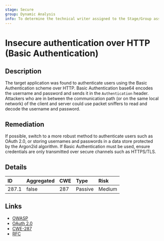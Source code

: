 ```yaml
---
stage: Secure
group: Dynamic Analysis
info: To determine the technical writer assigned to the Stage/Group associated with this page, see https://handbook.gitlab.com/handbook/product/ux/technical-writing/#assignments
---
```


# Insecure authentication over HTTP (Basic Authentication)

## Description

The target application was found to authenticate users using the Basic Authentication scheme over HTTP.
Basic Authentication base64 encodes the username and password and sends it in the `Authentication` header.
Attackers who are in between the communication path (or on the same local network) of the client and server
could use packet sniffers to read and decode the username and password.

## Remediation

If possible, switch to a more robust method to authenticate users such as OAuth 2.0, or storing usernames
and passwords in a data store protected by the Argon2id algorithm. If Basic Authentication must be used,
ensure credentials are only transmitted over secure channels such as HTTPS/TLS.

## Details

| ID | Aggregated | CWE | Type | Risk |
|:---|:--------|:--------|:--------|:--------|
| 287.1 | false | 287 | Passive | Medium |

## Links

- [OWASP](https://cheatsheetseries.owasp.org/cheatsheets/Password_Storage_Cheat_Sheet.html)
- [OAuth 2.0](https://oauth.net/2/)
- [CWE-287](https://cwe.mitre.org/data/definitions/287.html)
- [RFC](https://datatracker.ietf.org/doc/html/rfc7617)
